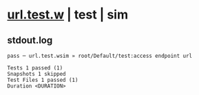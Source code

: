 # [url.test.w](../../../../../../tests/sdk_tests/endpoint/url.test.w) | test | sim

## stdout.log
```log
pass ─ url.test.wsim » root/Default/test:access endpoint url

Tests 1 passed (1)
Snapshots 1 skipped
Test Files 1 passed (1)
Duration <DURATION>
```

